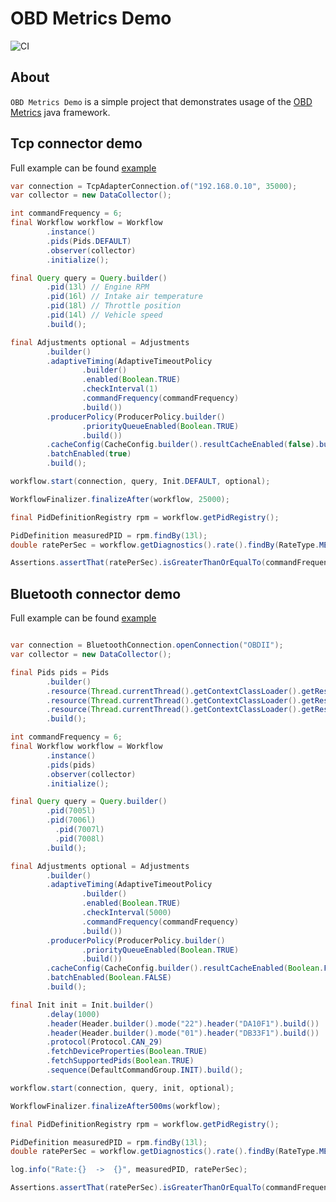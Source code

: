# OBD Metrics Demo

![CI](https://github.com/tzebrowski/ObdMetricsDemo/workflows/Build/badge.svg?branch=main)


## About


`OBD Metrics Demo` is a simple project that demonstrates usage of the [OBD Metrics](https://github.com/tzebrowski/OBDMetrics "OBD Metrics")  java framework.



## Tcp connector demo
Full example can be found [example](https://github.com/tzebrowski/ObdMetricsDemo/blob/main/src/test/java/org/obd/metrics/demo/TcpDemo.java "example")  


```java
var connection = TcpAdapterConnection.of("192.168.0.10", 35000);
var collector = new DataCollector();

int commandFrequency = 6;
final Workflow workflow = Workflow
        .instance()
        .pids(Pids.DEFAULT)
        .observer(collector)
        .initialize();

final Query query = Query.builder()
        .pid(13l) // Engine RPM
        .pid(16l) // Intake air temperature
        .pid(18l) // Throttle position
        .pid(14l) // Vehicle speed
        .build();

final Adjustments optional = Adjustments
        .builder()
        .adaptiveTiming(AdaptiveTimeoutPolicy
                .builder()
                .enabled(Boolean.TRUE)
                .checkInterval(1)
                .commandFrequency(commandFrequency)
                .build())
        .producerPolicy(ProducerPolicy.builder()
                .priorityQueueEnabled(Boolean.TRUE)
                .build())
        .cacheConfig(CacheConfig.builder().resultCacheEnabled(false).build())
        .batchEnabled(true)
        .build();

workflow.start(connection, query, Init.DEFAULT, optional);

WorkflowFinalizer.finalizeAfter(workflow, 25000);

final PidDefinitionRegistry rpm = workflow.getPidRegistry();

PidDefinition measuredPID = rpm.findBy(13l);
double ratePerSec = workflow.getDiagnostics().rate().findBy(RateType.MEAN, measuredPID).get().getValue();

Assertions.assertThat(ratePerSec).isGreaterThanOrEqualTo(commandFrequency);

```

## Bluetooth connector demo
Full example can be found [example](https://github.com/tzebrowski/ObdMetricsDemo/blob/main/src/test/java/org/obd/metrics/demo/BluetoothDemo.java "example")  



```java

var connection = BluetoothConnection.openConnection("OBDII");
var collector = new DataCollector();

final Pids pids = Pids
        .builder()
        .resource(Thread.currentThread().getContextClassLoader().getResource("giulia_2.0_gme.json"))
        .resource(Thread.currentThread().getContextClassLoader().getResource("extra.json"))
        .resource(Thread.currentThread().getContextClassLoader().getResource("mode01.json"))
		.build();

int commandFrequency = 6;
final Workflow workflow = Workflow
        .instance()
        .pids(pids)
        .observer(collector)
        .initialize();

final Query query = Query.builder()
		.pid(7005l) 
		.pid(7006l) 
	      .pid(7007l) 
	      .pid(7008l) 
		.build();

final Adjustments optional = Adjustments
        .builder()
        .adaptiveTiming(AdaptiveTimeoutPolicy
                .builder()
                .enabled(Boolean.TRUE)
                .checkInterval(5000)
                .commandFrequency(commandFrequency)
                .build())
        .producerPolicy(ProducerPolicy.builder()
                .priorityQueueEnabled(Boolean.TRUE)
                .build())
        .cacheConfig(CacheConfig.builder().resultCacheEnabled(Boolean.FALSE).build())
        .batchEnabled(Boolean.FALSE)
        .build();

final Init init = Init.builder()
        .delay(1000)
        .header(Header.builder().mode("22").header("DA10F1").build())
		.header(Header.builder().mode("01").header("DB33F1").build())
        .protocol(Protocol.CAN_29)
        .fetchDeviceProperties(Boolean.TRUE)
        .fetchSupportedPids(Boolean.TRUE)	
        .sequence(DefaultCommandGroup.INIT).build();

workflow.start(connection, query, init, optional);

WorkflowFinalizer.finalizeAfter500ms(workflow);

final PidDefinitionRegistry rpm = workflow.getPidRegistry();

PidDefinition measuredPID = rpm.findBy(13l);
double ratePerSec = workflow.getDiagnostics().rate().findBy(RateType.MEAN, measuredPID).get().getValue();

log.info("Rate:{}  ->  {}", measuredPID, ratePerSec);

Assertions.assertThat(ratePerSec).isGreaterThanOrEqualTo(commandFrequency);
```
